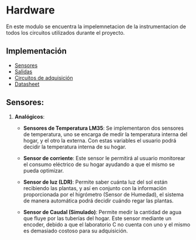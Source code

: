 # Hardware

En este modulo se encuentra la impelemnetacion de la instrumentacion de todos los circuitos utilizados durante el proyecto.

## Implementación 
- [Sensores](#sensores) 
- [Salidas](#salidas)
- [Circuitos de adquisición](#circuitos-de-adquisición) 
- [Datasheet](#datasheet) 

## Sensores: 
  1. **Analógicos**:
      - **Sensores de Temperatura LM35**: Se implementaron dos sensores de temperatura, uno se encarga de medir la temperatura  interna del hogar, y el otro la externa. Con estas variables el usuario podrá decidir la temperatura interna de su hogar.            

      - **Sensor de corriente**: Este sensor le permitirá al usuario monitorear el consumo eléctrico de su hogar ayudando a que el mismo se pueda optimizar. 

      - **Sensor de luz (LDR)**: Permite saber cuánta luz del sol están recibiendo las plantas, y así en conjunto con la información proporcionada por el higrómetro (Sensor de Humedad), el sistema de manera automática podrá decidir cuándo regar las plantas.     
  
      - **Sensor de Caudal (Simulado)**: Permite medir la cantidad de agua que fluye por las tuberías del hogar. Este sensor mediante un encoder, debido a  que el laboratorio C no cuenta con uno y el mismo es demasiado costoso para su adquisición. 
